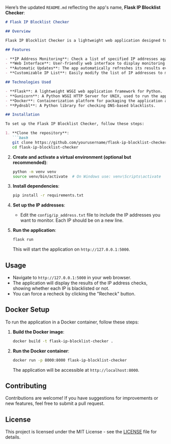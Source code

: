Here’s the updated `README.md` reflecting the app's name, **Flask IP Blocklist Checker**:

```markdown
# Flask IP Blocklist Checker

## Overview

Flask IP Blocklist Checker is a lightweight web application designed to check if specified IP addresses are listed on common DNS-based blacklists (DNSBLs). It assists system administrators and network operators in monitoring and managing IP addresses that may be blacklisted, ensuring better email deliverability and overall network integrity.

## Features

- **IP Address Monitoring**: Check a list of specified IP addresses against popular DNSBLs.
- **Web Interface**: User-friendly web interface to display monitoring results.
- **Automatic Updates**: The app automatically refreshes its results every couple of hours.
- **Customizable IP List**: Easily modify the list of IP addresses to monitor by editing the `ip_address.txt` file.

## Technologies Used

- **Flask**: A lightweight WSGI web application framework for Python.
- **Gunicorn**: A Python WSGI HTTP Server for UNIX, used to run the application in production.
- **Docker**: Containerization platform for packaging the application and its dependencies.
- **Pydnsbl**: A Python library for checking DNS-based blacklists.

## Installation

To set up the Flask IP Blocklist Checker, follow these steps:

1. **Clone the repository**:
   ```bash
   git clone https://github.com/yourusername/flask-ip-blocklist-checker.git
   cd flask-ip-blocklist-checker
   ```

2. **Create and activate a virtual environment (optional but recommended)**:
   ```bash
   python -m venv venv
   source venv/bin/activate  # On Windows use: venv\Scripts\activate
   ```

3. **Install dependencies**:
   ```bash
   pip install -r requirements.txt
   ```

4. **Set up the IP addresses**:
   - Edit the `config/ip_address.txt` file to include the IP addresses you want to monitor. Each IP should be on a new line.

5. **Run the application**:
   ```bash
   flask run
   ```

   This will start the application on `http://127.0.0.1:5000`.

## Usage

- Navigate to `http://127.0.0.1:5000` in your web browser.
- The application will display the results of the IP address checks, showing whether each IP is blacklisted or not.
- You can force a recheck by clicking the "Recheck" button.

## Docker Setup

To run the application in a Docker container, follow these steps:

1. **Build the Docker image**:
   ```bash
   docker build -t flask-ip-blocklist-checker .
   ```

2. **Run the Docker container**:
   ```bash
   docker run -p 8000:8000 flask-ip-blocklist-checker
   ```

   The application will be accessible at `http://localhost:8000`.

## Contributing

Contributions are welcome! If you have suggestions for improvements or new features, feel free to submit a pull request.

## License

This project is licensed under the MIT License - see the [LICENSE](LICENSE) file for details.
```
